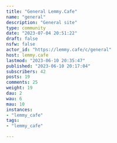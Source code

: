 ```yaml
---
title: "General Lemmy.Cafe" 
name: "general"
description: "General site"
type: community
date: "2023-07-04 20:51:22"
draft: false
nsfw: false
actor_id: "https://lemmy.cafe/c/general"
host: lemmy.cafe
lastmod: "2023-06-10 20:35:47"
published: "2023-06-10 20:17:04"
subscribers: 42
posts: 19
comments: 25
weight: 19
dau: 2
wau: 6
mau: 10
instances:
- "lemmy_cafe"
tags: 
- "lemmy_cafe"

---
```

